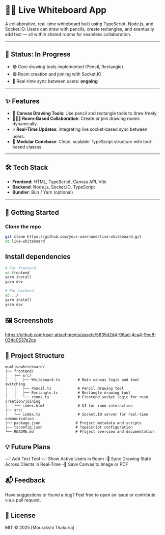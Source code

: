 # 🧑‍🏫 Live Whiteboard App

A collaborative, real-time whiteboard built using TypeScript, Node.js, and Socket.IO. Users can draw with pencils, create rectangles, and eventually add text — all within shared rooms for seamless collaboration.

---

## 🚧 Status: In Progress

- 🟢 Core drawing tools implemented (Pencil, Rectangle)
- 🟢 Room creation and joining with Socket.IO
- 🔄 Real-time sync between users: **ongoing**

---

## ✨ Features

- 🎨 **Canvas Drawing Tools**: Use pencil and rectangle tools to draw freely.
- 🧑‍🤝‍🧑 **Room-Based Collaboration**: Create or join drawing rooms dynamically.
- ⚡ **Real-Time Updates**: Integrating live socket-based sync between users.
- 🧱 **Modular Codebase**: Clean, scalable TypeScript structure with tool-based classes.

---

## 🛠 Tech Stack

- **Frontend**: HTML, TypeScript, Canvas API, Vite
- **Backend**: Node.js, Socket.IO, TypeScript
- **Bundler**: Bun / Yarn (optional)

---

## 🚀 Getting Started

### Clone the repo

```bash
git clone https://github.com/your-username/live-whiteboard.git
cd live-whiteboard
```
## Install dependencies

```bash
# For frontend
cd frontend
yarn install
yarn dev

# For backend
cd ../
yarn install
yarn dev

```
## 🖼 Screenshots


https://github.com/user-attachments/assets/5835d2d4-96ad-4ca4-9ec8-034c0537e2ce

## 📁 Project Structure

```
mumlivewhiteboard/
├── frontend/
│   ├── src/
│   │   ├── Whiteboard.ts        # Main canvas logic and tool switching
│   │   ├── Pencil.ts            # Pencil drawing tool
│   │   ├── Rectangle.ts         # Rectangle drawing tool
│   │   └── rooms.ts             # Frontend socket logic for room creation/joining
│   └── index.html               # UI for room interaction
├── src/
│   └── index.ts                 # Socket.IO server for real-time communication
├── package.json                # Project metadata and scripts
├── tsconfig.json               # TypeScript configuration
└── README.md                   # Project overview and documentation
```
## 💡 Future Plans
 -✅ Add Text Tool
 -✅ Show Active Users in Room
 -🔄 Sync Drawing State Across Clients in Real-Time
 -💾 Save Canvas to Image or PDF


## 📬 Feedback
Have suggestions or found a bug? Feel free to open an issue or contribute via a pull request.

## 📜 License
MIT © 2025 [Mourakshi Thakuria]







